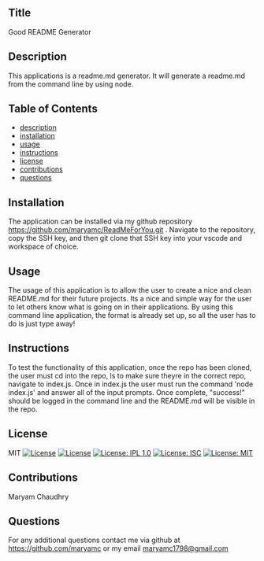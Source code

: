 
  
## Title
  Good README Generator

## Description
  This applications is a readme.md generator. It will generate a readme.md from the command line by using node.

## Table of Contents
  * [description](#description)
  * [installation](#installation)
  * [usage](#usage)
  * [instructions](#instructions)
  * [license](#license)
  * [contributions](#contributions)
  * [questions](#questions)

## Installation
The application can be installed via my github repository https://github.com/maryamc/ReadMeForYou.git . Navigate to the repository, copy the SSH key, and then git clone that SSH key into your vscode and workspace of choice.

## Usage
The usage of this application is to allow the user to create a nice and clean README.md for their future projects. Its a nice and simple way for the user to let others know what is going on in their applications. By using this command line application, the format is already set up, so all the user has to do is just type away!

## Instructions
To test the functionality of this application, once the repo has been cloned, the user must cd into the repo, ls to make sure theyre in the correct repo, navigate to index.js. Once in index.js the user must run the command 'node index.js' and answer all of the input prompts. Once complete, "success!" should be logged in the command line and the README.md will be visible in the repo.

## License
MIT
[![License](https://img.shields.io/badge/License-Apache%202.0-blue.svg)](https://opensource.org/licenses/Apache-2.0)
[![License](https://img.shields.io/badge/License-Boost%201.0-lightblue.svg)](https://www.boost.org/LICENSE_1_0.txt)
[![License: IPL 1.0](https://img.shields.io/badge/License-IPL%201.0-blue.svg)](https://opensource.org/licenses/IPL-1.0)
[![License: ISC](https://img.shields.io/badge/License-ISC-blue.svg)](https://opensource.org/licenses/ISC)
[![License: MIT](https://img.shields.io/badge/License-MIT-yellow.svg)](https://opensource.org/licenses/MIT)

## Contributions
Maryam Chaudhry

## Questions
For any additional questions contact me via github at https://github.com/maryamc or my email
maryamc1798@gmail.com

